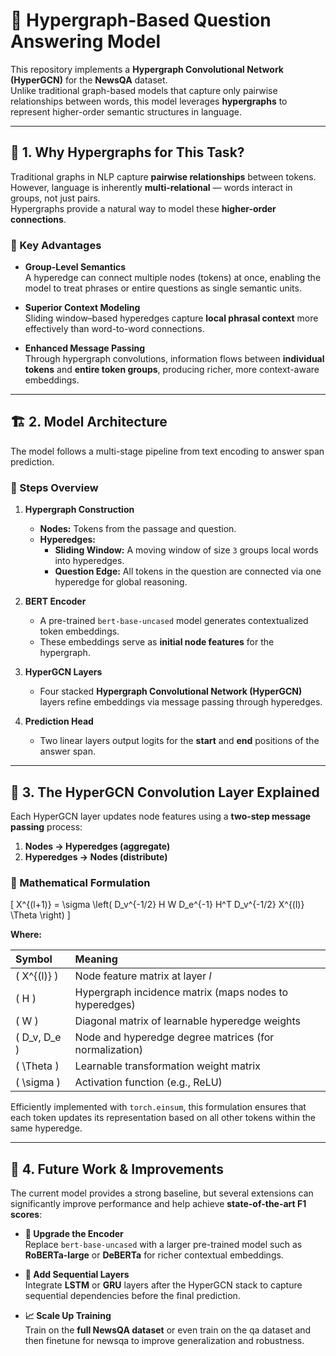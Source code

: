 # 🧠 Hypergraph-Based Question Answering Model

This repository implements a **Hypergraph Convolutional Network (HyperGCN)** for the **NewsQA** dataset.  
Unlike traditional graph-based models that capture only pairwise relationships between words, this model leverages **hypergraphs** to represent higher-order semantic structures in language.

---

## 📘 1. Why Hypergraphs for This Task?

Traditional graphs in NLP capture **pairwise relationships** between tokens.  
However, language is inherently **multi-relational** — words interact in groups, not just pairs.  
Hypergraphs provide a natural way to model these **higher-order connections**.

### 🔹 Key Advantages

- **Group-Level Semantics**  
  A hyperedge can connect multiple nodes (tokens) at once, enabling the model to treat phrases or entire questions as single semantic units.

- **Superior Context Modeling**  
  Sliding window–based hyperedges capture **local phrasal context** more effectively than word-to-word connections.

- **Enhanced Message Passing**  
  Through hypergraph convolutions, information flows between **individual tokens** and **entire token groups**, producing richer, more context-aware embeddings.

---

## 🏗️ 2. Model Architecture

The model follows a multi-stage pipeline from text encoding to answer span prediction.

### 🔸 Steps Overview

1. **Hypergraph Construction**
   - **Nodes:** Tokens from the passage and question.
   - **Hyperedges:**
     - **Sliding Window:** A moving window of size `3` groups local words into hyperedges.
     - **Question Edge:** All tokens in the question are connected via one hyperedge for global reasoning.

2. **BERT Encoder**
   - A pre-trained `bert-base-uncased` model generates contextualized token embeddings.
   - These embeddings serve as **initial node features** for the hypergraph.

3. **HyperGCN Layers**
   - Four stacked **Hypergraph Convolutional Network (HyperGCN)** layers refine embeddings via message passing through hyperedges.

4. **Prediction Head**
   - Two linear layers output logits for the **start** and **end** positions of the answer span.

---

## 🧩 3. The HyperGCN Convolution Layer Explained

Each HyperGCN layer updates node features using a **two-step message passing** process:

1. **Nodes → Hyperedges (aggregate)**  
2. **Hyperedges → Nodes (distribute)**

### 🧮 Mathematical Formulation

\[
X^{(l+1)} = \sigma \left( D_v^{-1/2} H W D_e^{-1} H^T D_v^{-1/2} X^{(l)} \Theta \right)
\]

**Where:**

| Symbol | Meaning |
|:--------|:---------|
| \( X^{(l)} \) | Node feature matrix at layer *l* |
| \( H \) | Hypergraph incidence matrix (maps nodes to hyperedges) |
| \( W \) | Diagonal matrix of learnable hyperedge weights |
| \( D_v, D_e \) | Node and hyperedge degree matrices (for normalization) |
| \( \Theta \) | Learnable transformation weight matrix |
| \( \sigma \) | Activation function (e.g., ReLU) |

Efficiently implemented with `torch.einsum`, this formulation ensures that each token updates its representation based on all other tokens within the same hyperedge.

---

## 🚀 4. Future Work & Improvements

The current model provides a strong baseline, but several extensions can significantly improve performance and help achieve **state-of-the-art F1 scores**:

- **🔧 Upgrade the Encoder**  
  Replace `bert-base-uncased` with a larger pre-trained model such as **RoBERTa-large** or **DeBERTa** for richer contextual embeddings.

- **🔄 Add Sequential Layers**  
  Integrate **LSTM** or **GRU** layers after the HyperGCN stack to capture sequential dependencies before the final prediction.

- **📈 Scale Up Training**  
  Train on the **full NewsQA dataset** or even train on the qa dataset and then finetune for newsqa to improve generalization and robustness.
